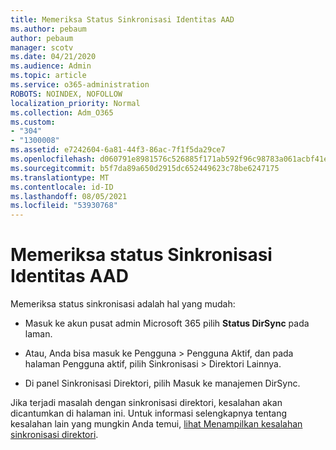 ```yaml
---
title: Memeriksa Status Sinkronisasi Identitas AAD
ms.author: pebaum
author: pebaum
manager: scotv
ms.date: 04/21/2020
ms.audience: Admin
ms.topic: article
ms.service: o365-administration
ROBOTS: NOINDEX, NOFOLLOW
localization_priority: Normal
ms.collection: Adm_O365
ms.custom:
- "304"
- "1300008"
ms.assetid: e7242604-6a81-44f3-86ac-7f1f5da29ce7
ms.openlocfilehash: d060791e8981576c526885f171ab592f96c98783a061acbf41e659b1f896b8cf
ms.sourcegitcommit: b5f7da89a650d2915dc652449623c78be6247175
ms.translationtype: MT
ms.contentlocale: id-ID
ms.lasthandoff: 08/05/2021
ms.locfileid: "53930768"
---
```

# <a name="check-aad-identity-sync-status"></a>Memeriksa status Sinkronisasi Identitas AAD

Memeriksa status sinkronisasi adalah hal yang mudah:
  
- Masuk ke akun pusat admin Microsoft 365 pilih **Status DirSync** pada laman.

- Atau, Anda bisa masuk ke Pengguna \> Pengguna Aktif, dan pada halaman Pengguna aktif, pilih Sinkronisasi \> Direktori Lainnya.

- Di panel Sinkronisasi Direktori, pilih Masuk ke manajemen DirSync.

Jika terjadi masalah dengan sinkronisasi direktori, kesalahan akan dicantumkan di halaman ini. Untuk informasi selengkapnya tentang kesalahan lain yang mungkin Anda temui, [lihat Menampilkan kesalahan sinkronisasi direktori](https://docs.microsoft.com//office365/enterprise/identify-directory-synchronization-errors).
  